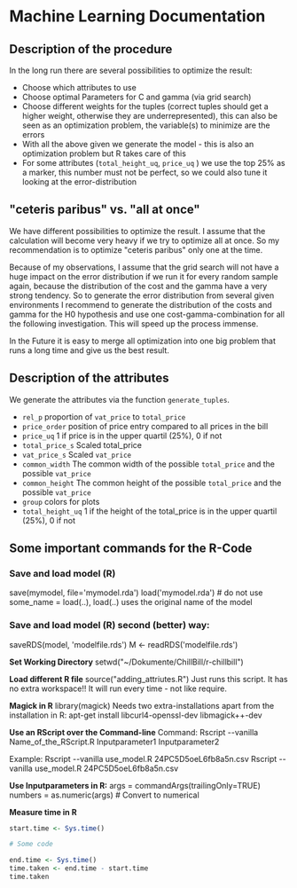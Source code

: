 # Machine Learning Documentation

## Description of the procedure
In the long run there are several possibilities to optimize the result:

- Choose which attributes to use
- Choose optimal Parameters for C and gamma (via grid search)
- Choose different weights for the tuples (correct tuples should get a higher weight, otherwise they are underrepresented), this can also be seen as an optimization problem, the variable(s) to minimize are the errors
- With all the above given we generate the model - this is also an optimization problem but R takes care of this
- For some attributes (`total_height_uq`, `price_uq` ) we use the top 25% as a marker, this number must not be perfect, so we could also tune it looking at the error-distribution


## "ceteris paribus" vs. "all at once"
We have different possibilities to optimize the result. I assume that the calculation will become very heavy if we try to optimize all at once. So my recommendation is to optimize "ceteris paribus" only one at the time. 

Because of my observations, I assume that the grid search will not have a huge impact on the error distribution if we run it for every random sample again, because the distribution of the cost and the gamma have a very strong tendency. So to generate the error distribution from several given environments I recommend to generate the distribution of the costs and gamma for the H0 hypothesis and use one cost-gamma-combination for all the following investigation. This will speed up the process immense.
 

In the Future it is easy to merge all optimization into one big problem that runs a long time and give us the best result.



## Description of the attributes 
We generate the attributes via the function `generate_tuples`.

- `rel_p`           proportion of `vat_price` to `total_price`
- `price_order`     position of price entry compared to all prices in the bill
- `price_uq`        1 if price is in the upper quartil (25%), 0 if not
- `total_price_s`   Scaled total_price
- `vat_price_s`     Scaled `vat_price`
- `common_width`    The common width of the possible `total_price` and the possible `vat_price`
- `common_height`   The common height of the possible `total_price` and the possible `vat_price`
- `group`           colors for plots
- `total_height_uq` 1 if the height of the total_price is in the upper quartil (25%), 0 if not


## Some important commands for the R-Code

### Save and load model (R)
save(mymodel, file='mymodel.rda')
load('mymodel.rda') # do not use some_name = load(..), load(..) uses the original name of the model 


### Save and load model (R) second (better) way:
saveRDS(model, 'modelfile.rds')
M <- readRDS('modelfile.rds')


**Set Working Directory**
setwd("~/Dokumente/ChillBill/r-chillbill")


**Load different R file** 
source("adding_attriutes.R")
Just runs this script. It has no extra workspace!!
It will run every time - not like require.


**Magick in R**
library(magick)
Needs two extra-installations apart from the installation in R:
apt-get install libcurl4-openssl-dev libmagick++-dev


**Use an RScript over the Command-line**
Command: 
Rscript --vanilla Name_of_the_RScript.R Inputparameter1 Inputparameter2

Example:
Rscript --vanilla use_model.R 24PC5D5oeL6fb8a5n.csv
Rscript --vanilla use_model.R 24PC5D5oeL6fb8a5n.csv


**Use Inputparameters in R:**
args = commandArgs(trailingOnly=TRUE)
numbers = as.numeric(args)  # Convert to numerical

**Measure time in R**
```r
start.time <- Sys.time()

# Some code

end.time <- Sys.time()
time.taken <- end.time - start.time
time.taken
```




